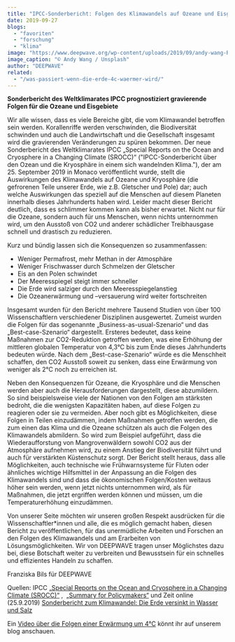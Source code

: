 ```yaml
---
title: "IPCC-Sonderbericht: Folgen des Klimawandels auf Ozeane und Eisgebiete"
date: 2019-09-27
blogs: 
  - "favoriten"
  - "forschung"
  - "klima"
image: "https://www.deepwave.org/wp-content/uploads/2019/09/andy-wang-RxzyCRCmlRA-unsplash-scaled.jpg"
image_caption: "© Andy Wang / Unsplash"
author: "DEEPWAVE"
related: 
  - "/was-passiert-wenn-die-erde-4c-waermer-wird/"
---
```


**Sonderbericht des Weltklimarates IPCC prognostiziert gravierende Folgen für die Ozeane und Eisgebiete**

Wir alle wissen, dass es viele Bereiche gibt, die vom Klimawandel betroffen sein werden. Korallenriffe werden verschwinden, die Biodiversität schwinden und auch die Landwirtschaft und die Gesellschaft insgesamt wird die gravierenden Veränderungen zu spüren bekommen. Der neue Sonderbericht des Weltklimarates IPCC „Special Reports on the Ocean and Cryosphere in a Changing Climate (SROCC)“ ("IPCC-Sonderbericht über den Ozean und die Kryosphäre in einem sich wandelnden Klima."), der am 25. September 2019 in Monaco veröffentlicht wurde, stellt die Auswirkungen des Klimawandels auf Ozeane und Kryosphäre (die gefrorenen Teile unserer Erde, wie z.B. Gletscher und Pole) dar; auch welche Auswirkungen das speziell auf die Menschen auf diesem Planeten innerhalb dieses Jahrhunderts haben wird. Leider macht dieser Bericht deutlich, dass es schlimmer kommen kann als bisher erwartet. Nicht nur für die Ozeane, sondern auch für uns Menschen, wenn nichts unternommen wird, um den Ausstoß von CO2 und anderer schädlicher Treibhausgase schnell und drastisch zu reduzieren.

Kurz und bündig lassen sich die Konsequenzen so zusammenfassen:

- Weniger Permafrost, mehr Methan in der Atmosphäre
- Weniger Frischwasser durch Schmelzen der Gletscher
- Eis an den Polen schwindet
- Der Meeresspiegel steigt immer schneller
- Die Erde wird salziger durch den Meeresspiegelanstieg
- Die Ozeanerwärmung und –versauerung wird weiter fortschreiten

Insgesamt wurden für den Bericht mehrere Tausend Studien von über 100 Wissenschaftlern verschiedener Disziplinen ausgewertet. Zumeist wurden die Folgen für das sogenannte „Business-as-usual-Szenario“ und das „Best-case-Szenario“ dargestellt. Ersteres bedeutet, dass keine Maßnahmen zur CO2\-Reduktion getroffen werden, was eine Erhöhung der mittleren globalen Temperatur von 4,3°C bis zum Ende dieses Jahrhunderts bedeuten würde. Nach dem „Best-case-Szenario“ würde es die Menschheit schaffen, den CO2 Ausstoß soweit zu senken, dass eine Erwärmung von weniger als 2°C noch zu erreichen ist.

Neben den Konsequenzen für Ozeane, die Kryosphäre und die Menschen werden aber auch die Herausforderungen dargestellt, diese abzumildern. So sind beispielsweise viele der Nationen von den Folgen am stärksten bedroht, die die wenigsten Kapazitäten haben, auf diese Folgen zu reagieren oder sie zu vermeiden. Aber noch gibt es Möglichkeiten, diese Folgen in Teilen einzudämmen, indem Maßnahmen getroffen werden, die zum einen das Klima und die Ozeane schützen als auch die Folgen des Klimawandels abmildern. So wird zum Beispiel aufgeführt, dass die Wiederaufforstung von Mangrovenwäldern sowohl CO2 aus der Atmosphäre aufnehmen wird, zu einem Anstieg der Biodiversität führt und auch für verstärkten Küstenschutz sorgt. Der Bericht stellt heraus, dass alle Möglichkeiten, auch technische wie Frühwarnsysteme für Fluten oder ähnliches wichtige Hilfsmittel in der Anpassung an die Folgen des Klimawandels sind und dass die ökonomischen Folgen/Kosten weitaus höher sein werden, wenn jetzt nichts unternommen wird, als für Maßnahmen, die jetzt ergriffen werden können und müssen, um die Temperaturerhöhung einzudämmen.

Von unserer Seite möchten wir unseren großen Respekt ausdrücken für die Wissenschaftler\*innen und alle, die es möglich gemacht haben, diesen Bericht zu veröffentlichen, für das unermüdliche Arbeiten und Forschen an den Folgen des Klimawandels und am Erarbeiten von Lösungsmöglichkeiten. Wir von DEEPWAVE tragen unser Möglichstes dazu bei, diese Botschaft weiter zu verbreiten und Bewusstsein für ein schnelles und effizientes Handeln zu schaffen.

Franziska Bils für DEEPWAVE

Quellen: IPCC [„Special Reports on the Ocean and Cryosphere in a Changing Climate (SROCC)“](https://www.ipcc.ch/srocc/download-report/) ,  [„Summary for Policymakers“](https://www.ipcc.ch/srocc/download-report/) und Zeit online (25.9.2019) [Sonderbericht zum Klimawandel: Die Erde versinkt in Wasser und Salz](https://www.zeit.de/wissen/umwelt/2019-09/sonderbericht-klimawandel-ipcc-report-ergebnisse-weltklimarat-klimaschutz#die-erde-wird-salziger)

Ein [Video über die Folgen einer Erwärmung um 4°C](https://www.deepwave.org/was-passiert-wenn-die-erde-4c-waermer-wird/) könnt ihr auf unserem blog anschauen.
